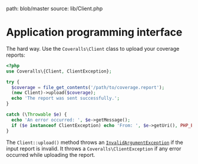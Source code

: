 path: blob/master
source: lib/Client.php

# Application programming interface
The hard way. Use the `Coveralls\Client` class to upload your coverage reports:

```php
<?php
use Coveralls\{Client, ClientException};

try {
  $coverage = file_get_contents('/path/to/coverage.report');
  (new Client)->upload($coverage);
  echo 'The report was sent successfully.';
}

catch (\Throwable $e) {
  echo 'An error occurred: ', $e->getMessage();
  if ($e instanceof ClientException) echo 'From: ', $e->getUri(), PHP_EOL;
}
```

The `Client::upload()` method throws an [`InvalidArgumentException`](https://secure.php.net/manual/en/class.invalidargumentexception.php)
if the input report is invalid. It throws a `Coveralls\ClientException` if any error occurred while uploading the report.
